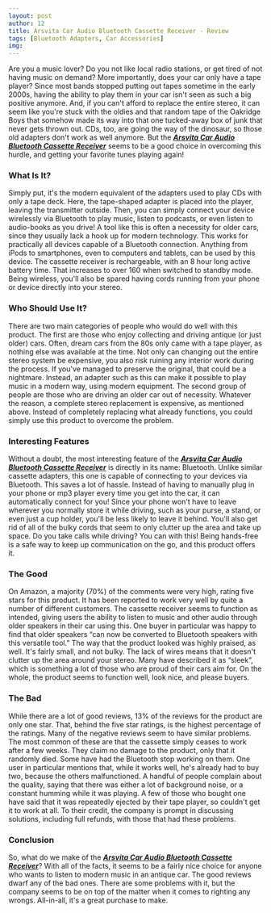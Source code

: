 ```yaml
---
layout: post
author: 12
title: Arsvita Car Audio Bluetooth Cassette Receiver - Review
tags: [Bluetooth Adapters, Car Accessories]
img: 
---
```


Are you a music lover? Do you not like local radio stations, or get tired of not having music on demand? More importantly, does your car only have a tape player? Since most bands stopped putting out tapes sometime in the early 2000s, having the ability to play them in your car isn't seen as such a big positive anymore. And, if you can't afford to replace the entire stereo, it can seem like you're stuck with the oldies and that random tape of the Oakridge Boys that somehow made its way into that one tucked-away box of junk that never gets thrown out. CDs, too, are going the way of the dinosaur, so those old adapters don't work as well anymore. But the [***Arsvita Car Audio Bluetooth Cassette Receiver***](https://www.amazon.com/Arsvita-Bluetooth-Cassette-Receiver-Adapter/dp/B07QSW6KNY?tag=reviewhuntr-20) seems to be a good choice in overcoming this hurdle, and getting your favorite tunes playing again!

### What Is It?

Simply put, it's the modern equivalent of the adapters used to play CDs with only a tape deck. Here, the tape-shaped adapter is placed into the player, leaving the transmitter outside. Then, you can simply connect your device wirelessly via Bluetooth to play music, listen to podcasts, or even listen to audio-books as you drive! A tool like this is often a necessity for older cars, since they usually lack a hook up for modern technology. This works for practically all devices capable of a Bluetooth connection. Anything from iPods to smartphones, even to computers and tablets, can be used by this device. The cassette receiver is rechargeable, with an 8 hour long active battery time. That increases to over 160 when switched to standby mode. Being wireless, you'll also be spared having cords running from your phone or device directly into your stereo.

### Who Should Use It?

There are two main categories of people who would do well with this product. The first are those who enjoy collecting and driving antique (or just older) cars. Often, dream cars from the 80s only came with a tape player, as nothing else was available at the time. Not only can changing out the entire stereo system be expensive, you also risk ruining any interior work during the process. If you've managed to preserve the original, that could be a nightmare. Instead, an adapter such as this can make it possible to play music in a modern way, using modern equipment. The second group of people are those who are driving an older car out of necessity. Whatever the reason, a complete stereo replacement is expensive, as mentioned above. Instead of completely replacing what already functions, you could simply use this product to overcome the problem.

### Interesting Features

Without a doubt, the most interesting feature of the [***Arsvita Car Audio Bluetooth Cassette Receiver***](https://www.amazon.com/Arsvita-Bluetooth-Cassette-Receiver-Adapter/dp/B07QSW6KNY?tag=reviewhuntr-20) is directly in its name:  Bluetooth. Unlike similar cassette adapters, this one is capable of connecting to your devices via Bluetooth. This saves a lot of hassle. Instead of having to manually plug in your phone or mp3 player every time you get into the car, it can automatically connect for you! Since your phone won't have to leave wherever you normally store it while driving, such as your purse, a stand, or even just a cup holder, you'll be less likely to leave it behind. You'll also get rid of all of the bulky cords that seem to only clutter up the area and take up space. Do you take calls while driving? You can with this! Being hands-free is a safe way to keep up communication on the go, and this product offers it.

### The Good

On Amazon, a majority (70%) of the comments were very high, rating five stars for this product. It has been reported to work very well by quite a number of different customers. The cassette receiver seems to function as intended, giving users the ability to listen to music and other audio through older speakers in their car using this. One buyer in particular was happy to find that older speakers “can now be converted to Bluetooth speakers with this versatile tool.” The way that the product looked was highly praised, as well. It's fairly small, and not bulky. The lack of wires means that it doesn't clutter up the area around your stereo. Many have described it as “sleek”, which is something a lot of those who are proud of their cars aim for. On the whole, the product seems to function well, look nice, and please buyers.

### The Bad

While there are a lot of good reviews, 13% of the reviews for the product are only one star. That, behind the five star ratings, is the highest percentage of the ratings. Many of the negative reviews seem to have similar problems. The most common of these are that the cassette simply ceases to work after a few weeks. They claim no damage to the product, only that it randomly died. Some have had the Bluetooth stop working on them. One user in particular mentions that, while it works well, he's already had to buy two, because the others malfunctioned. A handful of people complain about the quality, saying that there was either a lot of background noise, or a constant humming while it was playing. A few of those who bought one have said that it was repeatedly ejected by their tape player, so couldn't get it to work at all. To their credit, the company is prompt in discussing solutions, including full refunds, with those that had these problems.

### Conclusion

So, what do we make of the [***Arsvita Car Audio Bluetooth Cassette Receiver***](https://www.amazon.com/Arsvita-Bluetooth-Cassette-Receiver-Adapter/dp/B07QSW6KNY?tag=reviewhuntr-20)? With all of the facts, it seems to be a fairly nice choice for anyone who wants to listen to modern music in an antique car. The good reviews dwarf any of the bad ones. There are some problems with it, but the company seems to be on top of the matter when it comes to righting any wrongs. All-in-all, it's a great purchase to make.

